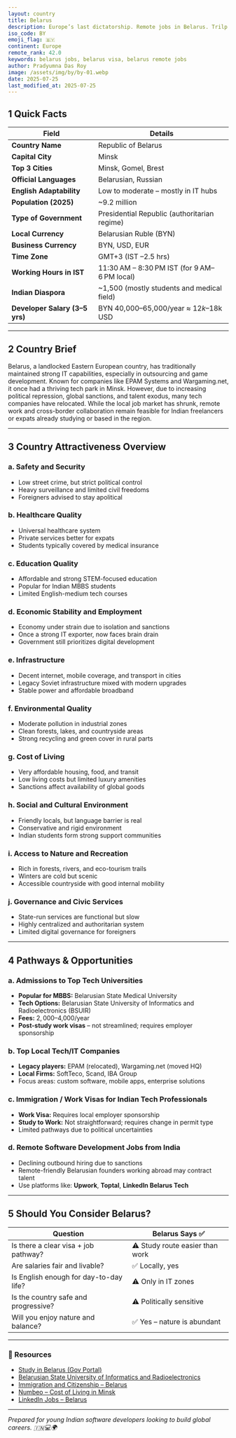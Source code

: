 ```yaml
---
layout: country
title: Belarus
description: Europe’s last dictatorship. Remote jobs in Belarus. Trilp AI curated info. Indians in Belarus.
iso_code: BY
emoji_flag: 🇧🇾
continent: Europe
remote_rank: 42.0
keywords: belarus jobs, belarus visa, belarus remote jobs
author: Pradyumna Das Roy
image: /assets/img/by/by-01.webp
date: 2025-07-25
last_modified_at: 2025-07-25
---
```


## 1 Quick Facts

| Field                          | Details                                      |
| ------------------------------ | -------------------------------------------- |
| **Country Name**               | Republic of Belarus                          |
| **Capital City**               | Minsk                                        |
| **Top 3 Cities**               | Minsk, Gomel, Brest                          |
| **Official Languages**         | Belarusian, Russian                          |
| **English Adaptability**       | Low to moderate – mostly in IT hubs          |
| **Population (2025)**          | ~9.2 million                                 |
| **Type of Government**         | Presidential Republic (authoritarian regime) |
| **Local Currency**             | Belarusian Ruble (BYN)                       |
| **Business Currency**          | BYN, USD, EUR                                |
| **Time Zone**                  | GMT+3 (IST –2.5 hrs)                         |
| **Working Hours in IST**       | 11:30 AM – 8:30 PM IST (for 9 AM–6 PM local) |
| **Indian Diaspora**            | ~1,500 (mostly students and medical field)   |
| **Developer Salary (3–5 yrs)** | BYN 40,000–65,000/year ≈ $12k–$18k USD       |

---

## 2 Country Brief

Belarus, a landlocked Eastern European country, has traditionally maintained strong IT capabilities, especially in outsourcing and game development. Known for companies like EPAM Systems and Wargaming.net, it once had a thriving tech park in Minsk. However, due to increasing political repression, global sanctions, and talent exodus, many tech companies have relocated. While the local job market has shrunk, remote work and cross-border collaboration remain feasible for Indian freelancers or expats already studying or based in the region.

---

## 3 Country Attractiveness Overview

### a. Safety and Security

- Low street crime, but strict political control
- Heavy surveillance and limited civil freedoms
- Foreigners advised to stay apolitical

### b. Healthcare Quality

- Universal healthcare system
- Private services better for expats
- Students typically covered by medical insurance

### c. Education Quality

- Affordable and strong STEM-focused education
- Popular for Indian MBBS students
- Limited English-medium tech courses

### d. Economic Stability and Employment

- Economy under strain due to isolation and sanctions
- Once a strong IT exporter, now faces brain drain
- Government still prioritizes digital development

### e. Infrastructure

- Decent internet, mobile coverage, and transport in cities
- Legacy Soviet infrastructure mixed with modern upgrades
- Stable power and affordable broadband

### f. Environmental Quality

- Moderate pollution in industrial zones
- Clean forests, lakes, and countryside areas
- Strong recycling and green cover in rural parts

### g. Cost of Living

- Very affordable housing, food, and transit
- Low living costs but limited luxury amenities
- Sanctions affect availability of global goods

### h. Social and Cultural Environment

- Friendly locals, but language barrier is real
- Conservative and rigid environment
- Indian students form strong support communities

### i. Access to Nature and Recreation

- Rich in forests, rivers, and eco-tourism trails
- Winters are cold but scenic
- Accessible countryside with good internal mobility

### j. Governance and Civic Services

- State-run services are functional but slow
- Highly centralized and authoritarian system
- Limited digital governance for foreigners

---

## 4 Pathways & Opportunities

### a. Admissions to Top Tech Universities

- **Popular for MBBS:** Belarusian State Medical University
- **Tech Options:** Belarusian State University of Informatics and Radioelectronics (BSUIR)
- **Fees:** $2,000–$4,000/year
- **Post-study work visas** – not streamlined; requires employer sponsorship

### b. Top Local Tech/IT Companies

- **Legacy players:** EPAM (relocated), Wargaming.net (moved HQ)
- **Local Firms:** SoftTeco, Scand, IBA Group
- Focus areas: custom software, mobile apps, enterprise solutions

### c. Immigration / Work Visas for Indian Tech Professionals

- **Work Visa:** Requires local employer sponsorship
- **Study to Work:** Not straightforward; requires change in permit type
- Limited pathways due to political uncertainties

### d. Remote Software Development Jobs from India

- Declining outbound hiring due to sanctions
- Remote-friendly Belarusian founders working abroad may contract talent
- Use platforms like: **Upwork**, **Toptal**, **LinkedIn Belarus Tech**

---

## 5 Should You Consider Belarus?

| Question                               | Belarus Says ✅                 |
| -------------------------------------- | ------------------------------- |
| Is there a clear visa + job pathway?   | ⚠️ Study route easier than work |
| Are salaries fair and livable?         | ✅ Locally, yes                 |
| Is English enough for day-to-day life? | ⚠️ Only in IT zones             |
| Is the country safe and progressive?   | ⚠️ Politically sensitive        |
| Will you enjoy nature and balance?     | ✅ Yes – nature is abundant     |

---

### 🔗 Resources

- [Study in Belarus (Gov Portal)](https://studyinby.com/)
- [Belarusian State University of Informatics and Radioelectronics](https://www.bsuir.by/en/)
- [Immigration and Citizenship – Belarus](https://mfa.gov.by/en/visa/)
- [Numbeo – Cost of Living in Minsk](https://www.numbeo.com/cost-of-living/in/Minsk)
- [LinkedIn Jobs – Belarus](https://www.linkedin.com/jobs/search/?location=Belarus)

---

_Prepared for young Indian software developers looking to build global careers. 🇮🇳💻🌍_
